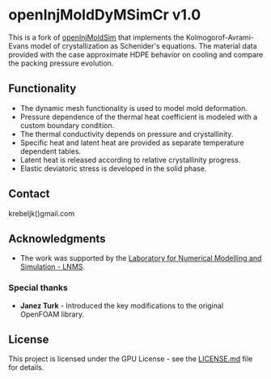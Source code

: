 # openInjMoldDyMSimCr v1.0

This is a fork of [openInjMoldSim](https://github.com/krebeljk/openInjMoldSim) that implements the Kolmogorof-Avrami-Evans model of crystallization as Schenider's equations.
The material data provided with the case approximate HDPE behavior on cooling and compare the packing pressure evolution.

## Functionality
* The dynamic mesh functionality is used to model mold deformation.
* Pressure dependence of the thermal heat coefficient is modeled with a custom boundary condition.
* The thermal conductivity depends on pressure and crystallinity.
* Specific heat and latent heat are provided as separate temperature dependent tables.
* Latent heat is released according to relative crystallinity progress.
* Elastic deviatoric stress is developed in the solid phase.

## Contact
krebeljk()gmail.com

## Acknowledgments

* The work was supported by the [Laboratory for Numerical Modelling and Simulation - LNMS](http://lab.fs.uni-lj.si/lnms/).

### Special thanks
* **Janez Turk** - Introduced the key modifications to the original OpenFOAM library.

## License

This project is licensed under the GPU License - see the [LICENSE.md](LICENSE.md) file for details.
